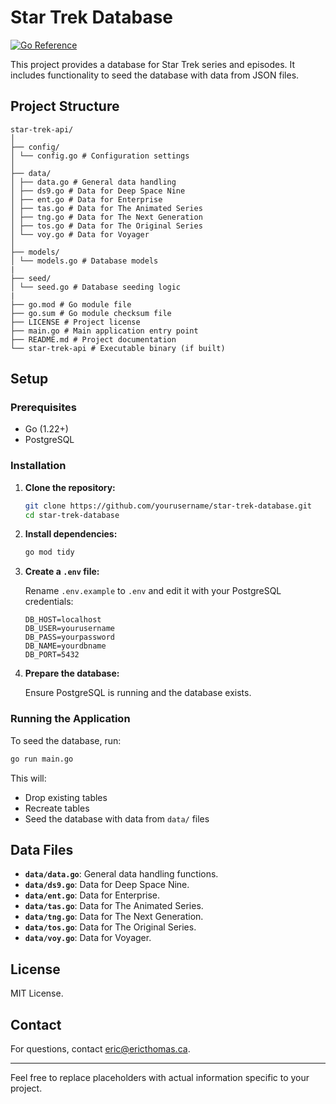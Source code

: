 # Star Trek Database

[![Go Reference](https://pkg.go.dev/badge/github.com/ericthomasca/star-trek-api.svg)](https://pkg.go.dev/github.com/ericthomasca/star-trek-api)

This project provides a database for Star Trek series and episodes. It includes functionality to seed the database with data from JSON files.

## Project Structure

```
star-trek-api/
│
├── config/
│ └── config.go # Configuration settings
│
├── data/
│ ├── data.go # General data handling
│ ├── ds9.go # Data for Deep Space Nine
│ ├── ent.go # Data for Enterprise
│ ├── tas.go # Data for The Animated Series
│ ├── tng.go # Data for The Next Generation
│ ├── tos.go # Data for The Original Series
│ └── voy.go # Data for Voyager
│
├── models/
│ └── models.go # Database models
|
├── seed/
│ └── seed.go # Database seeding logic
|
├── go.mod # Go module file
├── go.sum # Go module checksum file
├── LICENSE # Project license
├── main.go # Main application entry point
├── README.md # Project documentation
└── star-trek-api # Executable binary (if built)
```

## Setup

### Prerequisites

- Go (1.22+)
- PostgreSQL

### Installation

1. **Clone the repository:**

   ```sh
   git clone https://github.com/yourusername/star-trek-database.git
   cd star-trek-database
   ```

2. **Install dependencies:**

   ```sh
   go mod tidy
   ```

3. **Create a `.env` file:**

   Rename `.env.example` to `.env` and edit it with your PostgreSQL credentials:

   ```env
   DB_HOST=localhost
   DB_USER=yourusername
   DB_PASS=yourpassword
   DB_NAME=yourdbname
   DB_PORT=5432
   ```

4. **Prepare the database:**

   Ensure PostgreSQL is running and the database exists.

### Running the Application

To seed the database, run:

```sh
go run main.go
```

This will:
- Drop existing tables
- Recreate tables
- Seed the database with data from `data/` files

## Data Files

- **`data/data.go`**: General data handling functions.
- **`data/ds9.go`**: Data for Deep Space Nine.
- **`data/ent.go`**: Data for Enterprise.
- **`data/tas.go`**: Data for The Animated Series.
- **`data/tng.go`**: Data for The Next Generation.
- **`data/tos.go`**: Data for The Original Series.
- **`data/voy.go`**: Data for Voyager.

## License

MIT License.

## Contact

For questions, contact [eric@ericthomas.ca](eric@ericthomas.ca).

---

Feel free to replace placeholders with actual information specific to your project.

